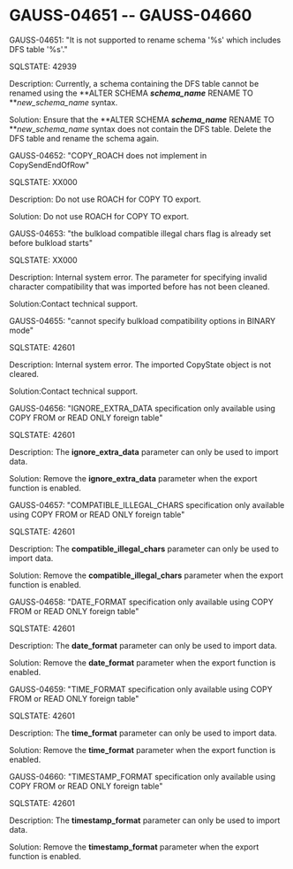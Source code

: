 # GAUSS-04651 -- GAUSS-04660<a name="EN-US_TOPIC_0302073688"></a>

GAUSS-04651: "It is not supported to rename schema '%s' which includes DFS table '%s'."

SQLSTATE: 42939

Description: Currently, a schema containing the DFS table cannot be renamed using the  **ALTER SCHEMA **_schema\_name_** RENAME TO **_new\_schema\_name_  syntax.

Solution: Ensure that the  **ALTER SCHEMA **_schema\_name_** RENAME TO **_new\_schema\_name_  syntax does not contain the DFS table. Delete the DFS table and rename the schema again.

GAUSS-04652: "COPY\_ROACH does not implement in CopySendEndOfRow"

SQLSTATE: XX000

Description: Do not use ROACH for COPY TO export.

Solution: Do not use ROACH for COPY TO export.

GAUSS-04653: "the bulkload compatible illegal chars flag is already set before bulkload starts"

SQLSTATE: XX000

Description: Internal system error. The parameter for specifying invalid character compatibility that was imported before has not been cleaned.

Solution:Contact technical support.

GAUSS-04655: "cannot specify bulkload compatibility options in BINARY mode"

SQLSTATE: 42601

Description: Internal system error. The imported CopyState object is not cleared.

Solution:Contact technical support.

GAUSS-04656: "IGNORE\_EXTRA\_DATA specification only available using COPY FROM or READ ONLY foreign table"

SQLSTATE: 42601

Description: The  **ignore\_extra\_data**  parameter can only be used to import data.

Solution: Remove the  **ignore\_extra\_data**  parameter when the export function is enabled.

GAUSS-04657: "COMPATIBLE\_ILLEGAL\_CHARS specification only available using COPY FROM or READ ONLY foreign table"

SQLSTATE: 42601

Description: The  **compatible\_illegal\_chars**  parameter can only be used to import data.

Solution: Remove the  **compatible\_illegal\_chars**  parameter when the export function is enabled.

GAUSS-04658: "DATE\_FORMAT specification only available using COPY FROM or READ ONLY foreign table"

SQLSTATE: 42601

Description: The  **date\_format**  parameter can only be used to import data.

Solution: Remove the  **date\_format**  parameter when the export function is enabled.

GAUSS-04659: "TIME\_FORMAT specification only available using COPY FROM or READ ONLY foreign table"

SQLSTATE: 42601

Description: The  **time\_format**  parameter can only be used to import data.

Solution: Remove the  **time\_format**  parameter when the export function is enabled.

GAUSS-04660: "TIMESTAMP\_FORMAT specification only available using COPY FROM or READ ONLY foreign table"

SQLSTATE: 42601

Description: The  **timestamp\_format**  parameter can only be used to import data.

Solution: Remove the  **timestamp\_format**  parameter when the export function is enabled.

